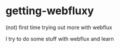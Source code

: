 # getting-webfluxy
(not) first time trying out more with webflux


I try to do some stuff with webflux and learn 
